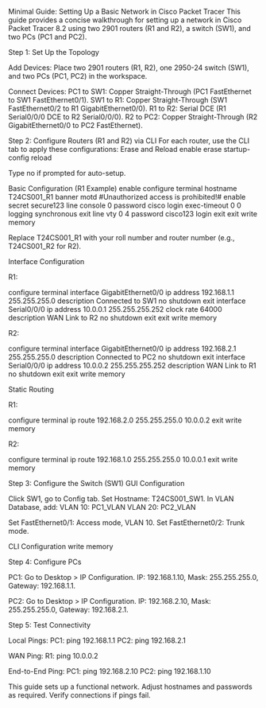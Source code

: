 Minimal Guide: Setting Up a Basic Network in Cisco Packet Tracer
This guide provides a concise walkthrough for setting up a network in Cisco Packet Tracer 8.2 using two 2901 routers (R1 and R2), a switch (SW1), and two PCs (PC1 and PC2).

Step 1: Set Up the Topology

Add Devices:
Place two 2901 routers (R1, R2), one 2950-24 switch (SW1), and two PCs (PC1, PC2) in the workspace.


Connect Devices:
PC1 to SW1: Copper Straight-Through (PC1 FastEthernet to SW1 FastEthernet0/1).
SW1 to R1: Copper Straight-Through (SW1 FastEthernet0/2 to R1 GigabitEthernet0/0).
R1 to R2: Serial DCE (R1 Serial0/0/0 DCE to R2 Serial0/0/0).
R2 to PC2: Copper Straight-Through (R2 GigabitEthernet0/0 to PC2 FastEthernet).




Step 2: Configure Routers (R1 and R2) via CLI
For each router, use the CLI tab to apply these configurations:
Erase and Reload
enable
erase startup-config
reload


Type no if prompted for auto-setup.

Basic Configuration (R1 Example)
enable
configure terminal
hostname T24CS001_R1
banner motd #Unauthorized access is prohibited!#
enable secret secure123
line console 0
password cisco
login
exec-timeout 0 0
logging synchronous
exit
line vty 0 4
password cisco123
login
exit
exit
write memory


Replace T24CS001_R1 with your roll number and router number (e.g., T24CS001_R2 for R2).

Interface Configuration

R1:

configure terminal
interface GigabitEthernet0/0
ip address 192.168.1.1 255.255.255.0
description Connected to SW1
no shutdown
exit
interface Serial0/0/0
ip address 10.0.0.1 255.255.255.252
clock rate 64000
description WAN Link to R2
no shutdown
exit
exit
write memory


R2:

configure terminal
interface GigabitEthernet0/0
ip address 192.168.2.1 255.255.255.0
description Connected to PC2
no shutdown
exit
interface Serial0/0/0
ip address 10.0.0.2 255.255.255.252
description WAN Link to R1
no shutdown
exit
exit
write memory

Static Routing

R1:

configure terminal
ip route 192.168.2.0 255.255.255.0 10.0.0.2
exit
write memory


R2:

configure terminal
ip route 192.168.1.0 255.255.255.0 10.0.0.1
exit
write memory


Step 3: Configure the Switch (SW1)
GUI Configuration

Click SW1, go to Config tab.
Set Hostname: T24CS001_SW1.
In VLAN Database, add:
VLAN 10: PC1_VLAN
VLAN 20: PC2_VLAN


Set FastEthernet0/1: Access mode, VLAN 10.
Set FastEthernet0/2: Trunk mode.

CLI Configuration
write memory


Step 4: Configure PCs

PC1:
Go to Desktop > IP Configuration.
IP: 192.168.1.10, Mask: 255.255.255.0, Gateway: 192.168.1.1.


PC2:
Go to Desktop > IP Configuration.
IP: 192.168.2.10, Mask: 255.255.255.0, Gateway: 192.168.2.1.




Step 5: Test Connectivity

Local Pings:
PC1: ping 192.168.1.1
PC2: ping 192.168.2.1


WAN Ping:
R1: ping 10.0.0.2


End-to-End Ping:
PC1: ping 192.168.2.10
PC2: ping 192.168.1.10




This guide sets up a functional network. Adjust hostnames and passwords as required. Verify connections if pings fail.

